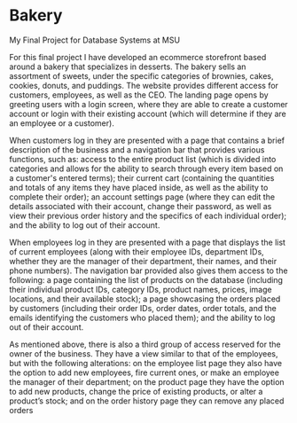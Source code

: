# Bakery
My Final Project for Database Systems at MSU 

For this final project I have developed an ecommerce storefront based around a
bakery that specializes in desserts. The bakery sells an assortment of sweets, under the
specific categories of brownies, cakes, cookies, donuts, and puddings. 
The website provides different access for customers, employees, as well as the
CEO. The landing page opens by greeting users with a login screen, where they are
able to create a customer account or login with their existing account (which will
determine if they are an employee or a customer).

When customers log in they are presented with a page that contains a brief
description of the business and a navigation bar that provides various functions, such
as: access to the entire product list (which is divided into categories and allows for the ability to
search through every item based on a customer's entered terms); their current cart (containing the
quantities and totals of any items they have placed inside, as well as the ability to
complete their order); an account settings page (where they can edit the details
associated with their account, change their password, as well as view their previous order
history and the specifics of each individual order); and the ability to log out of their
account.

When employees log in they are presented with a page that displays the list of
current employees (along with their employee IDs, department IDs, whether they are
the manager of their department, their names, and their phone numbers). The
navigation bar provided also gives them access to the following: a page containing the
list of products on the database (including their individual product IDs, category IDs,
product names, prices, image locations, and their available stock); a page showcasing
the orders placed by customers (including their order IDs, order dates, order totals, and
the emails identifying the customers who placed them); and the ability to log out of their
account.

As mentioned above, there is also a third group of access reserved for the owner
of the business. They have a view similar to that of the employees, but with the
following alterations: on the employee list page they also have the option to add new
employees, fire current ones, or make an employee the manager of their department;
on the product page they have the option to add new products, change the price of
existing products, or alter a product’s stock; and on the order history page they can
remove any placed orders
